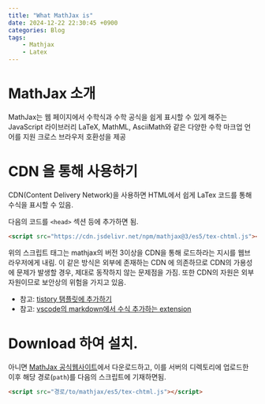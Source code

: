 ```yaml
---
title: "What MathJax is"
date: 2024-12-22 22:30:45 +0900
categories: Blog
tags:
    - Mathjax
    - Latex
---
```


# MathJax 소개

MathJax는 웹 페이지에서 수학식과 수학 공식을 쉽게 표시할 수 있게 해주는 JavaScript 라이브러리
LaTeX, MathML, AsciiMath와 같은 다양한 수학 마크업 언어를 지원
크로스 브라우저 호환성을 제공

# CDN 을 통해 사용하기

CDN(Content Delivery Network)을 사용하면 HTML에서 쉽게 LaTex 코드를 통해 수식을 표시할 수 있음.

다음의 코드를 `<head>` 섹션 등에 추가하면 됨.

```html
<script src="https://cdn.jsdelivr.net/npm/mathjax@3/es5/tex-chtml.js"></script>
```

위의 스크립트 태그는 mathjax의 버전 3이상을 CDN을 통해 로드하라는 지시를 웹브라우저에게 내림.
이 같은 방식은 외부에 존재하는 CDN 에 의존하므로 CDN의 가용성에 문제가 발생할 경우, 제대로 동작하지 않는 문제점을 가짐.
또한 CDN의 자원은 외부 자원이므로 보안상의 위험을 가지고 있음.

* 참고: [tistory 탬플릿에 추가하기](https://dsaint31.tistory.com/206)
* 참고: [vscode의 markdown에서 수식 추가하는 extension](https://ds31x.tistory.com/166)

# Download 하여 설치.

아니면 [MathJax 공식웹사이트](https://www.mathjax.org/)에서 다운로드하고, 이를 서버의 디렉토리에 업로드한 이후 해당 경로(`path`)를 다음의 스크립트에 기재하면됨.

```html
<script src="경로/to/mathjax/es5/tex-chtml.js"></script>
```
